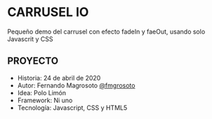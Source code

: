# CARRUSEL IO

Pequeño demo del carrusel con efecto fadeIn y faeOut, usando solo Javascrit y CSS

## PROYECTO

* Historia: 24 de abril de 2020
* Autor: Fernando Magrosoto [@fmgrosoto](https://twitter.com/fmagrosoto)
* Idea: Polo Limón
* Framework: Ni uno
* Tecnología: Javascript, CSS y HTML5

